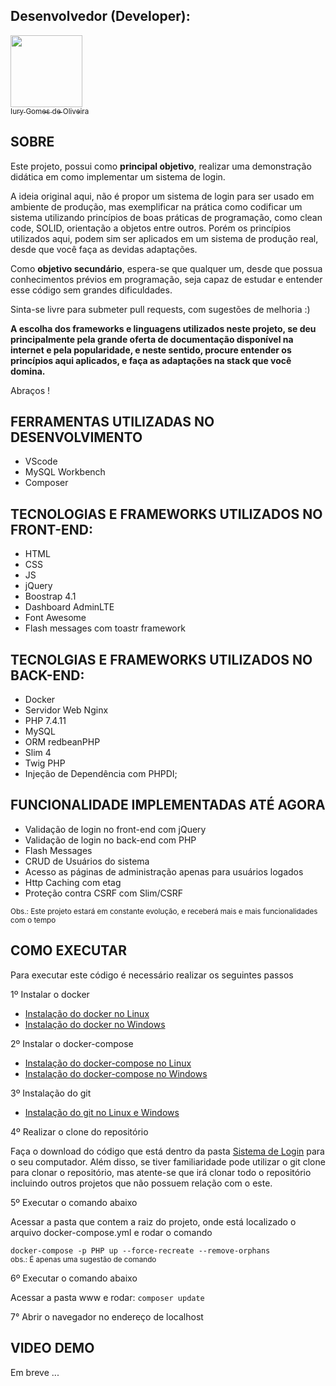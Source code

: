 ## Desenvolvedor (Developer):

[<img src="https://avatars3.githubusercontent.com/u/30157522?s=460&u=30d3397df3e4655b6fa8047ac27052569cf7db78&v=4" width=115><br><sub>Iury Gomes de Oliveira</sub>](https://github.com/iurygdeoliveira)

## SOBRE

<p>
Este projeto, possui como <b>principal objetivo</b>,
realizar uma demonstração didática em como implementar um sistema de login. 

A ideia original aqui, não é propor um sistema de login para ser usado em ambiente de produção, mas exemplificar na prática como codificar um sistema utilizando princípios de boas práticas de programação, como clean code, SOLID, orientação a objetos entre outros. Porém os princípios utilizados aqui, podem sim ser aplicados em um sistema de produção real, desde que você faça as devidas adaptações.

Como <b>objetivo secundário</b>, espera-se que qualquer um, desde que possua conhecimentos
prévios em programação, seja capaz de estudar e entender esse código sem grandes dificuldades.

Sinta-se livre para submeter pull requests, com sugestões de melhoria :)

<b>A escolha dos frameworks e linguagens utilizados neste projeto, se deu
principalmente pela grande oferta de documentação disponível na internet e pela popularidade, e neste sentido, procure entender os
princípios aqui aplicados, e faça as adaptações na stack que você
domina.</b>

Abraços !
</p>

## FERRAMENTAS UTILIZADAS NO DESENVOLVIMENTO

<p>

-  VScode
-  MySQL Workbench
-  Composer

</p>

## TECNOLOGIAS E FRAMEWORKS UTILIZADOS NO FRONT-END:

<p>

-   HTML
-   CSS
-   JS
-   jQuery
-   Boostrap 4.1
-   Dashboard AdminLTE
-   Font Awesome
-   Flash messages com toastr framework

</p>

## TECNOLGIAS E FRAMEWORKS UTILIZADOS NO BACK-END:

<p>

-   Docker
-   Servidor Web Nginx
-   PHP 7.4.11
-   MySQL
-   ORM redbeanPHP
-   Slim 4
-   Twig PHP
-   Injeção de Dependência com PHPDI;
   
</p>

## FUNCIONALIDADE IMPLEMENTADAS ATÉ AGORA

<p>

- Validação de login no front-end com jQuery
- Validação de login no back-end com PHP
- Flash Messages
- CRUD de Usuários do sistema
- Acesso as páginas de administração apenas para usuários logados
- Http Caching com etag
- Proteção contra CSRF com Slim/CSRF

<small>Obs.: Este projeto estará em constante evolução, e receberá mais e mais funcionalidades com o tempo</small>
</p>

## COMO EXECUTAR

Para executar este código é necessário realizar os seguintes passos

1º Instalar o docker

- [Instalação do docker no Linux](https://docs.docker.com/engine/install/ubuntu/)
- [Instalação do docker no Windows](https://docs.docker.com/docker-for-windows/install/)

2º Instalar o docker-compose

- [Instalação do docker-compose no Linux](https://docs.docker.com/compose/install/)
- [Instalação do docker-compose no Windows](https://docs.docker.com/compose/install/)

3º Instalação do git 

- [Instalação do git no Linux e Windows](https://git-scm.com/book/pt-br/v2/Come%C3%A7ando-Instalando-o-Git)

4º Realizar o clone do repositório

Faça o download do código que está dentro da pasta [Sistema de Login](https://github.com/iurygdeoliveira/Server-Side/tree/master/PHP/Sistema%20de%20Login) para o seu computador. Além disso, se tiver familiaridade pode utilizar o git clone para clonar o repositório, mas atente-se que irá clonar todo o repositório incluindo outros projetos que não possuem relação com o este.

5º Executar o comando abaixo

Acessar a pasta que contem a raiz do projeto, onde está localizado 
o arquivo docker-compose.yml e rodar o comando

`docker-compose -p PHP up --force-recreate --remove-orphans`
<br><small>obs.: É apenas uma sugestão de comando</small>

6º Executar o comando abaixo

Acessar a pasta www e rodar: 
`composer update`

7° Abrir o navegador no endereço de localhost
## VIDEO DEMO

Em breve ...